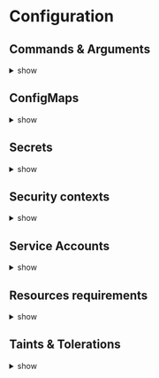 # Configuration

## Commands & Arguments
<details><summary>show</summary>
<p>
In k8s, `command` replaces docker `ENTRYPOINT` and `args` replaces docker `CMD`

```yaml
apiVersion: v1
kind: Pod
metadata:
  name: [pod-name]
spec:
  containers:
    - name: [container-name]
      image: [container-image]
      command: [docker-entry-point-list] # string type
      args: [ddocker-cmd-list] # string type
```
</p>
</details>
  
## ConfigMaps
<details><summary>show</summary>
<p>
ConfigMaps are used to pass configuration data in a form of key value pairs in k8s. When a pod is created, we inject the configmap into the pod so the key value are available as environment variables for the application  hosted inside a container in a pod.

```bash
$ kubectl get configmaps
$ kubectl describe configmap [configmap-name] 
$ kubectl create configmap [configmap-name] --from-literal=[key]=[value]
$ kubectl create configmap [configmap-name] --from-file=[path-to-file]
$ kubectl create -f configmap-definition.yaml
```

```yaml
# configmap-definition.yaml
apiVersion: v1
kind: ConfigMap
metadata:
  name: [configmap-name]
data:
  [cm-key]: [cm-value]
  
# pod-definition.yaml
apiVersion: v1
kind: Pod
metadata:
  name: [pod-name]
  labels:
    [pod-label-key]: [pod-label-value]
spec:
  containers:
    - name: [container-name]
      image: [container-image]
      env:
        - name: [key]
          valueFrom:
            configMapKeyRef:
              name: [configmap-name]
              key: [cm-key]
      envFrom:
        - configMapRef:
            name: [configmap-name]
  volumes:
    - name: [volume-name]
      configMap:
        name: [configmap-name]
```
</p>
</details>

## Secrets
<details><summary>show</summary>
<p>
The config map stores configuration data in plain text format. It is not the right to store password or any credential data. Secrets are used to store sensitive information but in an encoded format.

```bash
$ kubectl get secrets
$ kubectl describe secret [configmap-name] 
$ kubectl create secret generic [secret-name] --from-literal=[key]=[value]
$ kubectl create secret generic [secret-name] --from-file=[path-to-file]
$ kubectl create -f secret-definition.yaml
```

```yaml
# secret-definition.yaml
apiVersion: v1
kind: Secret
metadata:
  name: [secret-name]
data:
  [secret-key]: [secret-value-encoded] 
  # echo -n 'password' | base64
  # echo -n 'cGFzc3dvcmQ=' | base64 --decode
  
# pod-definition.yaml
apiVersion: v1
kind: Pod
metadata:
  name: [pod-name]
  labels:
    [pod-label-key]: [pod-label-value]
spec:
  containers:
    - name: [container-name]
      image: [container-image]
      env:
        - name: [key]
          valueFrom:
            secretKeyRef:
              name: [configmap-name]
              key: [cm-key]
      envFrom:
        - secretRef:
            name: [secret-name]
  volumes:
    - name: [volume-name]
      secret:
        secretName: [configmap-name]
```

Here are somethings to keep in mind when working with secrets.
1. Secrets are not encrypted, they're only encoded, meaning anyone can lookup the secret file and decoded it. So, DO NOT check-in secret objects to scm along with code.
2. Secrets are not encoded in etcd. None of the data in etcd is encrypted by default. So consider enabling encryption at rest. https://kubernetes.io/docs/tasks/administer-cluster/encrypt-data/
3. Anyone able to create pods/deployments in the same namespace can access the secrets. So consider configure least-priviledge access to secrets through RBAC - Role Based Access Controls
4. Consider third-party secrets store providers like AWS, GCP, Azure, Vault 
</p>
</details>

## Security contexts

<details><summary>show</summary>
<p>

**Docker security**
  
Let us start with a host with docker installed on it.This host has a set of its own processes running such as a number of os processes, the docker daemon itself, etc. Now we run on the host an ubuntu docker container that run a process that sleep for an hour. Unlike VMs, containers are not really isolated from their host. Containers and the host sharethe same kernel. Containers are isolated using namespaces in linux. The host has a namespace and the container has their own namespace. All the processes run by the containers are in fact run on the host itself, but in their own namespace. As far as the docker container is concerned, it is in its own namespace and it can see its own processes only. It cannot see anything outside of it or in any other namespace. So when we list the processes inside the docker container, we see the sleep process with the process ID of 1. For the docker host, all processes of its own as well as those in the child namespaces are visible as just another process in the system. So when we list the processes on the host, we see a list a processes including the sleep command but with a different process ID. This is because the processes can have different process IDs in different namespaces and that's how docker isolates containers within a system.
  
Let us now look at users in context of security. The docker host has a set of users (root and non root user). By default, docker run processes within containers as the root user both inside the container and outside of the container in the host. Now, if we do not want the process within the container to run as the root user, we may set the user using the user option within the docker run command and specify the new user ID `docker run --user 1000 ubuntu sleep 3600`. The process will now run with the new user ID. Another way is to define the user in the docker image itself at the time of creation using the USER instruction then, build the custom image.
  
```
 # Dockerfile
FROM ubuntu

USER 1000
```
When we run process inside a container as root user, it's the same root user on the host and it can do everything the root user can. To prevent that, docker implements a set of security features that limit the abilities of the root user within the container, so the root user within the container isn't really like the root user on the host. Docker uses linux capabilities to implement this. The full list of root user capabilities are at this location `/usr/include/linux/capability.h`. By default, docker containers with a limited set of capabilities and so the processes  running within the container do not have the priviledges to say, reboot the host or perform operations that can disrupt the host or other containers running on the same host. If we wish to override this behavior and provide additionnal privileges, use the `cap-add` option in the docker run command `docker run --cap-add MAC_ADMIN ubuntu`. Similarly we can drop `cap-drop` option to drop privileges or `privileged` to run the container with all the privileges.    
  
**Security contexts**
  
 Security contexts can be configured either at the container level or at the pod level. If we configure security settings at the pod level, the settings will carry over to all the containers within the pod. If we configure security settings at both pod and container, the settings on the container will override the settings on the pod.
  
```yaml
# pod-definition.yaml
apiVersion: v1
kind: Pod
metadata:
  name: [pod-name]
  labels:
    [label-key]: [label-value]
spec:
  securityContext: # pod level
    runAsUser: 1000
  containers:
    - name: [container-name]
      image: [container-image]
      securityContext: # container level
        runAsUser: 1000
        capabilities:
          add: [list-of-capabilities]
```
</p>
</details>

## Service Accounts

<details><summary>show</summary>
<p>
There are two types of accounts in k8s: a user account and a service account. The user account is used by humans (admin, developer, etc) and the service account is used machines (application). When we create a service account, k8s creates a secret that will used as a thentication bearer token. Each namespace in k8s has a default service account which is automatically mounted into every pod create in that namespace. The default service account only has permissions to query k8s api server.

```bash
$ kubectl get serviceaccounts
$ kubectl describe serviceaccounts [service-account-name] 
$ kubectl create serviceaccount [service-account-name]
$ kubectl create -f service-account-definition.yaml
```

```yaml
# service-account-definition.yaml
apiVersion: v1
kind: Pod
metadata:
  name: [pod-name]
  labels:
    [label-key]: [label-value]
spec:
  containers:
    - name: [container-name]
      image: [container-image]
  serviceAccount: [service-account-name]
```
  
 Newer version of k8s (1.24+) don't automatically create a toker for service accounts. We must create it manually
  
 `$ kubectl create token [service-account-name]`
</p>
</details>

## Resources requirements

<details><summary>show</summary>
<p>
Each node in a k8s cluster has a set of cpu, memory, and disc resources available. Every pod consumes a set of resources. Whenever a pod s place on a node (by the scheduler), it consumes resources available to that node. if the node has not enough resources, the scheduler avoids placing a pod on that node instead, places the pod on one node where  sufficient resources are available. If there's no sufficient resources available on any on the nodes within the cluster, k8s holds back scheduling the pod. The pod will be in *pending* state and the pod events will show reason: *insufficient cpu*.

By default, k8s assumes that a pod or container within a pod requires `0.5 cpu`, `256Mi of memory`. These are known as *resource requests* for a container (the minimum amount of cpu and memory requested by the container). We can specify custom values in our pod definition file. the cpu count can be any value as low as `0.1` or `100m` (m for milli). On count of cpu is equivalent of 1 aws vcpu, 1 gcp core, 1 azure core or 1 hyperthread. Similarly with memory, we can specify `M or Mi` or `G or Gi`.

In a docker world, a container has no limit to the resources it can consume on a node. However, we can set a limit for the resource usage of a pod in k8s by adding a limit section under the resource section in the pod definition file. Requests and limits are set for each container within a pod. When a pod try to exceed the resource limit of cpu , k8s throttles the cpu so that it doesn't go beyond the specified limit. The container cannot use more cpu resources than its limit. However, this is not the case with the memory; a container can use more memory resource than its limit. If a pod tries to use more memory than its limit constantly, the pod will be terminated.

```yaml
# pod-definition.yaml
apiVersion: v1
kind: Pod
metadata:
  name: [pod-name]
  labels:
    [label-key]: [label-value]
spec:
  containers:
    - name: [container-name]
      image: [container-image]
      reqources:
        requests:
          cpu: [cpu-request] 
          memory: [memory-request]
        limits:
          cpu: [cpu-limit]
          memory: [memory-limit]
 ```
It's also possible to modify the default value of request and limit by creating a LimitRange in that namespace.
- https://kubernetes.io/docs/tasks/administer-cluster/manage-resources/memory-default-namespace/
- https://kubernetes.io/docs/tasks/administer-cluster/manage-resources/cpu-default-namespace/
 
```yaml
apiVersion: v1
kind: LimitRange
metadata:
  name: mem-limit-range
spec:
  limits:
  - default:
      memory: 512Mi
    defaultRequest:
      memory: 256Mi
    type: Container
---
apiVersion: v1
kind: LimitRange
metadata:
  name: cpu-limit-range
spec:
  limits:
  - default:
      cpu: 1
    defaultRequest:
      cpu: 0.5
    type: Container
```
</p>
</details>


## Taints & Tolerations

<details><summary>show</summary>
<p>
The concept of taints and tolerations are used to set restrictions on what pods can ba schedule on a node. To prevent pods to be place on a node, we place a taint on that node. By default, pod have no tolerations wich means unless specified otherwise, none of the pods in the k8s cluster can tolerate any taint. If we want to enable certain pods to be place on a tainted node, we must have a toleration to theses pods. The scheduler will schedule pods with respect to node taints and pods tolerations. By default, k8s apply a taint to the master node. This is why the scheduler never place a pod on the master node. This is just a best practice that can be modified.

```
$ kubectl taint nodes [node-name] [key-taint]=[value-taint]:[taint-effect]
$ kubectl describe node [node-name] | grep Taint
```

The taint effect defines what would happen to the pods if they do not tolerate the taint. There're three taint effects:
- `NoSchedule`: The pod won't be scheduled on the node.
- `PreferNoSchedule`: The scheduler will try to avoid placing a pod on the node with no guarantee.
- `NoExecute`: New pods won't be scheduled on the node and existing pods on the node if any, will be evicted if the do not tolerate the taint. These pods may have be scheduled on the node before the taint was applied to node.

```yaml
# pod-definition.yaml
apiVersion: v1
kind: Pod
metadata:
  name: [pod-name]
  labels:
    [label-key]: [label-value]
spec:
  containers:
    - name: [container-name]
      image: [container-image]
  tolerations:
    - key: "[key-taint]"
      operator: "Equal"
      value: "[value-taint]"
      effect: "[taint-effect]"
```

To summary, taints & tolerations do not tell the pod to go to a particular node. Instead it tells the node to only accept pods with certain tolerations. If the requirements is to restrict a pod to certain nodes, it is achieved through another concept called as node affinity.
</p>
</details>
